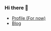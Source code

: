 ### Hi there 👋

<!--
**id4thomas/id4thomas** is a ✨ _special_ ✨ repository because its `README.md` (this file) appears on your GitHub profile.

Here are some ideas to get you started:

- 🔭 I’m currently working on ...
- 🌱 I’m currently learning ...
- 👯 I’m looking to collaborate on ...
- 🤔 I’m looking for help with ...
- 💬 Ask me about ...
- 📫 How to reach me: ...
- 😄 Pronouns: ...
- ⚡ Fun fact: ...
-->
* [Profile (For now)](https://id4thomas.notion.site/Youngrok-Song-8ed29d2f904549efa60988314d0a2045)
* [Blog](https://id4thomas.tistory.com)
